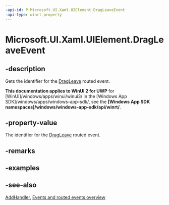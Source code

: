 ```yaml
---
-api-id: P:Microsoft.UI.Xaml.UIElement.DragLeaveEvent
-api-type: winrt property
---
```


<!-- Property syntax
public Windows.UI.Xaml.RoutedEvent DragLeaveEvent { get; }
-->

# Microsoft.UI.Xaml.UIElement.DragLeaveEvent

## -description
Gets the identifier for the [DragLeave](uielement_dragleave.md) routed event.

**This documentation applies to WinUI 2 for UWP** for [WinUI]/windows/apps/winui/winui3/ in the [Windows App SDK]/windows/apps/windows-app-sdk/, see the **[Windows App SDK namespaces]/windows/windows-app-sdk/api/winrt/**.

## -property-value
The identifier for the [DragLeave](uielement_dragleave.md) routed event.

## -remarks

## -examples

## -see-also
[AddHandler](uielement_addhandler_1350394113.md), [Events and routed events overview](/windows/uwp/xaml-platform/events-and-routed-events-overview)
